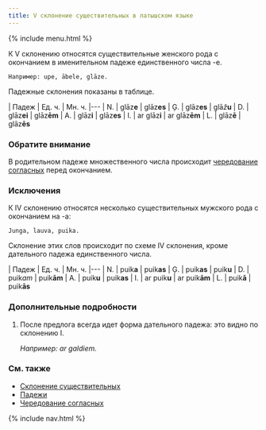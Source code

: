 ```yaml
---
title: V склонение существительных в латышском языке
---
```


{% include menu.html %}

К V склонению относятся существительные женского рода с окончанием в именительном падеже единственного числа -e.

    Например: upe, ābele, glāze.

Падежные склонения показаны в таблице.

| Падеж | Ед. ч. | Мн. ч.
|---
| N. | glāz**e** | glāz**es**
| Ģ. | glāz**es** | glā*ž***u**
| D. | glāz**ei** | glāz**ēm**
| A. | glāz**i** | glāz**es**
| I. | ar glāz**i** | ar glāz**ēm**
| L. | glāz**ē** | glāz**ēs**

### Обратите внимание

В родительном падеже множественного числа происходит [чередование согласных](../../consonant-alternation) перед окончанием.

### Исключения

К IV склонению относятся несколько существительных мужского рода с окончанием на -a:

    Junga, lauva, puika.

Склонение этих слов происходит по схеме IV склонения, кроме дательного падежа единственного числа.

| Падеж | Ед. ч. | Мн. ч.
|---
| N. | puik**a** | puik**as**
| Ģ. | puik**as** | puik**u**
| D. | puik*am* | puik**ām**
| A. | puik**u** | puik**as**
| I. | ar puik**u** | ar puik**ām**
| L. | puik**ā** | puik**ās**

### Дополнительные подробности

1. После предлога всегда идет форма дательного падежа: это видно по склонению I.

    _Например: ar galdiem._

### См. также

- [Склонение существительных](../)
- [Падежи](../../cases/)
- [Чередование согласных](../../consonant-alternation/)

{% include nav.html %}
